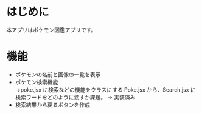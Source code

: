 # はじめに

本アプリはポケモン図鑑アプリです。

# 機能

- ポケモンの名前と画像の一覧を表示
- ポケモン検索機能<br>
  →poke.jsx に検索などの機能をクラスにする
  Poke.jsx から、Search.jsx に検索ワードをどのように渡すか課題。
  → 実装済み
- 検索結果から戻るボタンを作成
